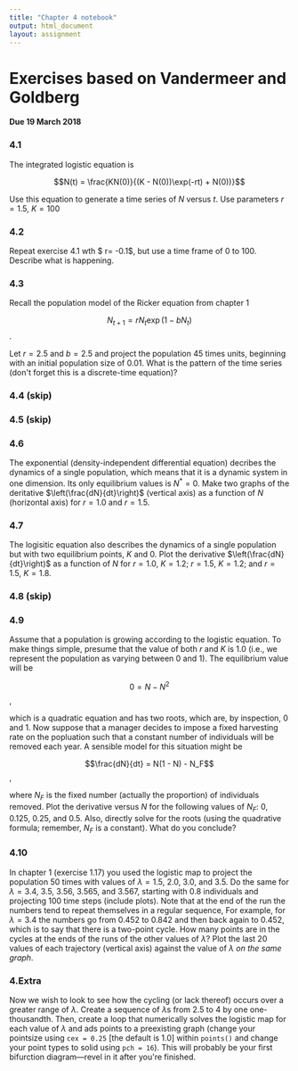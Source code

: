```yaml
---
title: "Chapter 4 notebook"
output: html_document
layout: assignment
---
```


# Exercises based on Vandermeer and Goldberg
**Due 19 March 2018**

### 4.1
The integrated logistic equation is

$$N(t) = \frac{KN(0)}{(K - N(0))\exp(-rt) + N(0))}$$

Use this equation to generate a time series of $N$ versus $t$. Use parameters $r = 1.5$, $K = 100$


### 4.2
Repeat exercise 4.1 wth $ r= -0.1$, but use a time frame of 0 to 100. Describe what is happening.

### 4.3
Recall the population model of the Ricker equation from chapter 1

$$N_{t+1} = rN_t\exp(1 - bN_t)$$.

Let $r = 2.5$ and $b = 2.5$ and project the population 45 times units, beginning with an initial population size of 0.01. What is the pattern of the time series (don't forget this is a discrete-time equation)?

### 4.4 (skip)

### 4.5 (skip)

### 4.6
The exponential (density-independent differential equation) decribes the dynamics of a single population, which means that it is a dynamic system in one dimension. Its only equilibrium values is $N^* = 0$. Make two graphs of the deritative $\left(\frac{dN}{dt}\right)$ (vertical axis) as a function of $N$ (horizontal axis) for $r = 1.0$ and $r = 1.5$.

### 4.7
The logisitic equation also describes the dynamics of a single population but with two equilibrium points, $K$ and 0. Plot the derivative $\left(\frac{dN}{dt}\right)$ as a function of $N$ for $r = 1.0$, $K = 1.2$; $r = 1.5$, $K = 1.2$; and $r = 1.5$, $K = 1.8$.

### 4.8 (skip)

### 4.9
Assume that a population is growing according to the logistic equation. To make things simple, presume that the value of both $r$ and $K$ is 1.0 (i.e., we represent the population as varying between 0 and 1). The equilibrium value will be

$$0 = N - N^2$$,

which is a quadratic equation and has two roots, which are, by inspection, 0 and 1. Now suppose that a manager decides to impose a fixed harvesting rate on the popluation such that a constant number of individuals will be removed each year. A sensible model for this situation might be

$$\frac{dN}{dt} = N(1 - N) - N_F$$,

where $N_F$ is the fixed number (actually the proportion) of individuals removed. Plot the derivative versus $N$ for the following values of $N_F$: 0, 0.125, 0.25, and 0.5. Also, directly solve for the roots (using the quadrative formula; remember, $N_F$ is a constant). What do you conclude?

### 4.10
In chapter 1 (exercise 1.17) you used the logistic map to project the population 50 times with values of $\lambda = 1.5\text{, }2.0\text{, }3.0\text{, and }3.5$. Do the same for $\lambda = 3.4\text{, } 3.5\text{, } 3.56\text{, } 3.565\text{, and } 3.567$, starting with 0.8 individuals and projecting 100 time steps (include plots). Note that at the end of the run the numbers tend to repeat themselves in a regular sequence, For example, for $\lambda = 3.4$ the numbers go from 0.452 to 0.842 and then back again to 0.452, which is to say that there is a two-point cycle. How many points are in the cycles at the ends of the runs of the other values of $\lambda$? Plot the last 20 values of each trajectory (vertical axis) against the value of $\lambda$ *on the same graph*.

### 4.Extra
Now we wish to look to see how the cycling (or lack thereof) occurs over a greater range of $\lambda$. Create a sequence of $\lambda$s from 2.5 to 4 by one one-thousandth. Then, create a loop that numerically solves the logistic map for each value of $\lambda$ and ads points to a preexisting graph (change your pointsize using `cex = 0.25` [the default is 1.0] within `points()` and change your point types to solid using `pch = 16`). This will probably be your first bifurction diagram—revel in it after you're finished.
